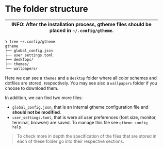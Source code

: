 # The folder structure

| **INFO:** After the installation process, gtheme files should be placed in `~/.config/gtheme`.|
| --- |
```bash
❯ tree ~/.config/gtheme
gtheme
├── global_config.json
├── user_settings.toml
├── desktops/
├── themes/
└── wallpapers/
```

Here we can see a `themes` and a `desktop` folder where all color schemes and dotfiles are stored, respectively. You may see also a `wallpapers` folder if you choose to download them.

In addition, we can find two more files:

- `global_config.json`, that is an internal gtheme configuration file and **should not be modified**.
- `user_settings.toml`, that is were all user preferences (font size, monitor, terminal, browser) are saved. To manage this file see `gtheme config help`

> To check more in depth the specification of the files that are stored in each of these folder go into their respective sections.